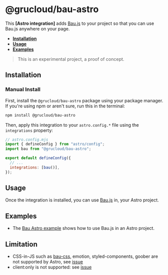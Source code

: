 # @grucloud/bau-astro

This **[Astro integration]** adds [Bau.js](https://github.com/grucloud/bau) to your project so that you can use Bau.js anywhere on your page.

- <strong>[Installation](#installation)</strong>
- <strong>[Usage](#usage)</strong>
- <strong>[Examples](#examples)</strong>

> This is an experimental project, a proof of concept.

## Installation

### Manual Install

First, install the `@grucloud/bau-astro` package using your package manager. If you're using npm or aren't sure, run this in the terminal:

```sh
npm install @grucloud/bau-astro
```

Then, apply this integration to your `astro.config.*` file using the `integrations` property:

```js
// astro.config.mjs
import { defineConfig } from "astro/config";
import bau from "@grucloud/bau-astro";

export default defineConfig({
  // ...
  integrations: [bau()],
});
```

## Usage

Once the integration is installed, you can use [Bau.js](https://github.com/grucloud/bau) in, your Astro project.

## Examples

- The [Bau Astro example](./examples/bau-astro-simple/) shows how to use Bau.js in an Astro project.

## Limitation

- CSS-in-JS such as [bau-css](https://github.com/grucloud/bau/tree/main/bau-css), emotion, styled-components, goober are not supported by Astro, see [issue](https://github.com/withastro/astro/issues/4432)
- client:only is not supported: see [issue](https://github.com/withastro/astro/issues/2526)
